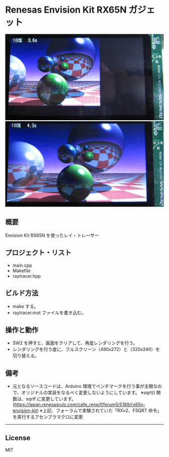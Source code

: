 Renesas Envision Kit RX65N ガジェット
=========
![RayTraceRenderImage320x240](Render0.jpg)
![RayTraceRenderImage480x272](Render1.jpg)

## 概要
Envision Kit RX65N を使ったレイ・トレーサー
   
## プロジェクト・リスト
 - main.cpp
 - Makefile
 - raytracer.hpp
      
## ビルド方法
 - make する。
 - raytracer.mot ファイルを書き込む。   

## 操作と動作
 - SW2 を押すと、画面をクリアして、再度レンダリングを行う。
 - レンダリングを行う度に、フルスクリーン（480x272）と（320x240）を切り替える。

## 備考
 - 元となるソースコードは、Arduino 環境でベンチマークを行う事が主眼なので、オリジナルの実装をなるべく変更しないようにしています。
※sqrt() 関数は、sqrtf に変更しています。
(https://japan.renesasrulz.com/cafe_rene/f/forum5/5169/rx65n-envision-kit)
※上記、フォーラムで実験されていた「RXv2、FSQRT 命令」を実行するアセンブラマクロに変更   
   
-----
   
License
----

MIT
